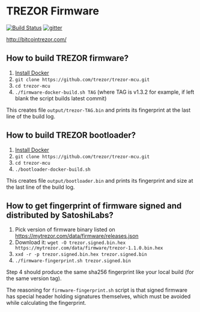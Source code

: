 # TREZOR Firmware

[![Build Status](https://travis-ci.org/trezor/trezor-mcu.svg?branch=master)](https://travis-ci.org/trezor/trezor-mcu) [![gitter](https://badges.gitter.im/trezor/community.svg)](https://gitter.im/trezor/community)

http://bitcointrezor.com/

## How to build TREZOR firmware?

1. <a href="https://docs.docker.com/engine/installation/">Install Docker</a>
2. `git clone https://github.com/trezor/trezor-mcu.git`
3. `cd trezor-mcu`
4. `./firmware-docker-build.sh TAG` (where TAG is v1.3.2 for example, if left blank the script builds latest commit)

This creates file `output/trezor-TAG.bin` and prints its fingerprint at the last line of the build log.

## How to build TREZOR bootloader?

1. <a href="https://docs.docker.com/engine/installation/">Install Docker</a>
2. `git clone https://github.com/trezor/trezor-mcu.git`
3. `cd trezor-mcu`
4. `./bootloader-docker-build.sh`

This creates file `output/bootloader.bin` and prints its fingerprint and size at the last line of the build log.

## How to get fingerprint of firmware signed and distributed by SatoshiLabs?

1. Pick version of firmware binary listed on https://mytrezor.com/data/firmware/releases.json
2. Download it: `wget -O trezor.signed.bin.hex https://mytrezor.com/data/firmware/trezor-1.1.0.bin.hex`
3. `xxd -r -p trezor.signed.bin.hex trezor.signed.bin`
4. `./firmware-fingerprint.sh trezor.signed.bin`

Step 4 should produce the same sha256 fingerprint like your local build (for the same version tag).

The reasoning for `firmware-fingerprint.sh` script is that signed firmware has special header holding signatures themselves, which must be avoided while calculating the fingerprint.
